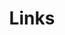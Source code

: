 ---
title: Links
links:
  - title: GitHub
    description: GitHub is the world's largest software development platform.
    website: https://github.com/dawnkylin
    image: https://github.githubassets.com/images/modules/logos_page/GitHub-Mark.png
menu:
    main: 
        weight: 4
        params:
            icon: link

comments: false
---